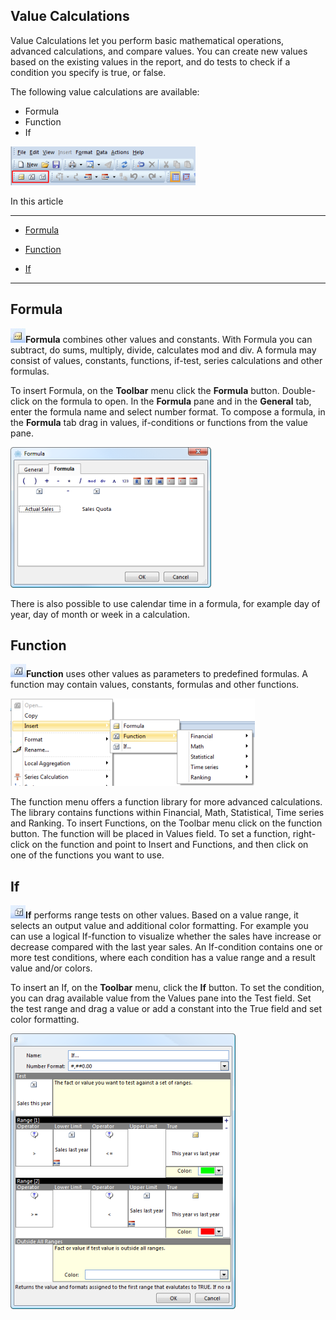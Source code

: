 ## Value Calculations

Value Calculations let you perform basic mathematical operations, advanced calculations, and compare values. You can create new values based on the existing values in the report, and do tests to check if a condition you specify is true, or false.  

The following value calculations are available:

*   Formula
*   Function
*   If  

![IDD2B18ED448D14A2C.ID11F24ADBE762424A.png](media/IDD2B18ED448D14A2C.ID11F24ADBE762424A.png)

In this article

* * *

*   [Formula](#formula)

*   [Function](#function)

*   [If](#if)

* * *

## Formula

**![ID9954555721564AEF.ID49BA54DE1AA14029.png](media/ID9954555721564AEF.ID49BA54DE1AA14029.png)Formula** combines other values and constants. With Formula you can subtract, do sums, multiply, divide, calculates mod and div. A formula may consist of values, constants, functions, if-test, series calculations and other formulas.

To insert Formula, on the **Toolbar** menu click the **Formula** button. Double-click on the formula to open. In the **Formula** pane and in the **General** tab, enter the formula name and select number format. To compose a formula, in the **Formula** tab drag in values, if-conditions or functions from the value pane.

![ID9954555721564AEF.IDC11C25E1E4024B71.png](media/ID9954555721564AEF.IDC11C25E1E4024B71.png)

There is also possible to use calendar time in a formula, for example day of year, day of month or week in a calculation.



## Function

**![ID2AB08CDBB3A648C6.ID7A404414BDB946F4.png](media/ID2AB08CDBB3A648C6.ID7A404414BDB946F4.png)Function** uses other values as parameters to predefined formulas. A function may contain values, constants, formulas and other functions.

**![ID2AB08CDBB3A648C6.IDD287DCF866854ADC.png](media/ID2AB08CDBB3A648C6.IDD287DCF866854ADC.png)**

The function menu offers a function library for more advanced calculations. The library contains functions within Financial, Math, Statistical, Time series and Ranking. To insert Functions, on the Toolbar menu click on the function button. The function will be placed in Values field. To set a function, right-click on the function and point to Insert and Functions, and then click on one of the functions you want to use.



## If

**![IDEFBEEBEEF93A40DB.IDACBD6A90BFA14653.png](media/IDEFBEEBEEF93A40DB.IDACBD6A90BFA14653.png)**If**** performs range tests on other values. Based on a value range, it selects an output value and additional color formatting. For example you can use a logical If-function to visualize whether the sales have increase or decrease compared with the last year sales. An If-condition contains one or more test conditions, where each condition has a value range and a result value and/or colors.

To insert an If, on the **Toolbar** menu, click the **If** button. To set the condition, you can drag available value from the Values pane into the Test field. Set the test range and drag a value or add a constant into the True field and set color formatting.

![IDEFBEEBEEF93A40DB.IDA2612929AC43478B.png](media/IDEFBEEBEEF93A40DB.IDA2612929AC43478B.png)